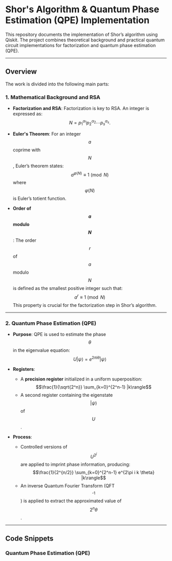 <script type="text/javascript" async
  src="https://cdnjs.cloudflare.com/ajax/libs/mathjax/2.7.7/MathJax.js?config=TeX-MML-AM_CHTML">
</script>

# Shor's Algorithm & Quantum Phase Estimation (QPE) Implementation

This repository documents the implementation of Shor’s algorithm using Qiskit. The project combines theoretical background and practical quantum circuit implementations for factorization and quantum phase estimation (QPE).

---

## Overview

The work is divided into the following main parts:

### 1. Mathematical Background and RSA

- **Factorization and RSA**: Factorization is key to RSA. An integer is expressed as:
  $$N = p_1^{\alpha_1} p_2^{\alpha_2} \cdots p_s^{\alpha_s}.$$

- **Euler's Theorem**: For an integer $$a$$ coprime with $$N$$, Euler’s theorem states:
  $$a^{\varphi(N)} \equiv 1 \pmod{N}$$
  where $$\varphi(N)$$ is Euler’s totient function.

- **Order of $$a$$ modulo $$N$$**: The order $$r$$ of $$a$$ modulo $$N$$ is defined as the smallest positive integer such that:
  $$a^r \equiv 1 \pmod{N}$$
  This property is crucial for the factorization step in Shor’s algorithm.

---

### 2. Quantum Phase Estimation (QPE)

- **Purpose**: QPE is used to estimate the phase $$\theta$$ in the eigenvalue equation:
  $$U|\psi\rangle = e^{2\pi i\theta}|\psi\rangle$$

- **Registers**:
  - A **precision register** initialized in a uniform superposition:
    $$\frac{1}{\sqrt{2^n}} \sum_{k=0}^{2^n-1} |k\rangle$$
  - A second register containing the eigenstate $$|\psi\rangle$$ of $$U$$.

- **Process**:
  - Controlled versions of $$U^{2^j}$$ are applied to imprint phase information, producing:
    $$\frac{1}{2^{n/2}} \sum_{k=0}^{2^n-1} e^{2\pi i k \theta} |k\rangle$$
  - An inverse Quantum Fourier Transform (QFT$$^\text{-1}$$) is applied to extract the approximated value of $$2^n\theta$$.

---

## Code Snippets

### Quantum Phase Estimation (QPE)

